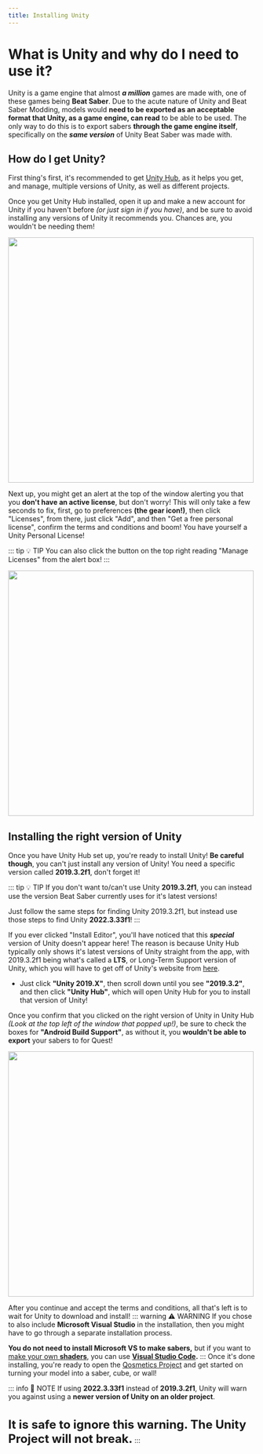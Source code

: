 ```yaml
---
title: Installing Unity
---
```

# What is Unity and why do I need to use it?
Unity is a game engine that almost ***a million*** games are made with, one of these games being **Beat Saber**. Due to the acute nature of Unity and Beat Saber Modding, models would **need to be exported as an acceptable format that Unity, as a game engine, can read** to be able to be used. The only way to do this is to export sabers **through the game engine itself**, specifically on the ***same version*** of Unity Beat Saber was made with.

## How do I get Unity?
First thing's first, it's recommended to get [Unity Hub](https://unity.com/download), as it helps you get, and manage, multiple versions of Unity, as well as different projects.

Once you get Unity Hub installed, open it up and make a new account for Unity if you haven't before *(or just sign in if you have)*, and be sure to avoid installing any versions of Unity it recommends you. Chances are, you wouldn't be needing them!

<img src="\images\Skip Install Example.jpg" width="500"/>

Next up, you might get an alert at the top of the window alerting you that you **don't have an active license**, but don't worry! This will only take a few seconds to fix, first, go to preferences **(the gear icon!)**, then click "Licenses", from there, just click "Add", and then "Get a free personal license", confirm the terms and conditions and boom! You have yourself a Unity Personal License!

::: tip :bulb: TIP
You can also click the button on the top right reading "Manage Licenses" from the alert box!
:::

<img src="\images\Activate License Example.jpg" width="500"/>

## Installing the right version of Unity
Once you have Unity Hub set up, you're ready to install Unity! **Be careful though**, you can't just install any version of Unity! You need a specific version called **2019.3.2f1**, don't forget it!

::: tip :bulb: TIP
If you don't want to/can't use Unity **2019.3.2f1**, you can instead use the version Beat Saber currently uses for it's latest versions!

Just follow the same steps for finding Unity 2019.3.2f1, but instead use those steps to find Unity **2022.3.33f1**!
:::

If you ever clicked "Install Editor", you'll have noticed that this ***special*** version of Unity doesn't appear here! The reason is because Unity Hub typically only shows it's latest versions of Unity straight from the app, with 2019.3.2f1 being what's called a **LTS**, or Long-Term Support version of Unity, which you will have to get off of Unity's website from [here](https://unity.com/releases/editor/archive). 
- Just click **"Unity 2019.X"**, then scroll down until you see **"2019.3.2"**, and then click **"Unity Hub"**, which will open Unity Hub for you to install that version of Unity!

Once you confirm that you clicked on the right version of Unity in Unity Hub *(Look at the top left of the window that popped up!)*, be sure to check the boxes for **"Android Build Support"**, as without it, you **wouldn't be able to export** your sabers to for Quest!

<img src="\images\Installing Editor Example.jpg" width="500"/>

After you continue and accept the terms and conditions, all that's left is to wait for Unity to download and install!
::: warning  :warning: WARNING
 If you chose to also include **Microsoft Visual Studio** in the installation, then you might have to go through a separate installation process.
 
 **You do not need to install Microsoft VS to make sabers,** but if you want to [make your own **shaders**](/WIP), you can use **[Visual Studio Code](https://code.visualstudio.com).**
:::
Once it's done installing, you're ready to open the [Qosmetics Project](/WIP) and get started on turning your model into a saber, cube, or wall!

::: info :speech_balloon: NOTE
If using **2022.3.33f1** instead of **2019.3.2f1**, Unity will warn you against using a **newer version of Unity on an older project**.
<br>
<br>
<br>
<font size="5%"><b>It is safe to ignore this warning. The Unity Project will not break.</b></font>
:::